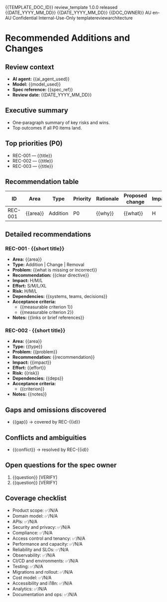 <metadata schema_version="1.0">
  <doc_control>
    <doc_id>{{TEMPLATE_DOC_ID}}</doc_id>
    <doc_type>review_template</doc_type>
    <title>REVIEW.md Template</title>
    <version>1.0.0</version>
    <status>released</status>
    <created>{{DATE_YYYY_MM_DD}}</created>
    <updated>{{DATE_YYYY_MM_DD}}</updated>
    <owner>{{DOC_OWNER}}</owner>
  </doc_control>
  <governance>
    <jurisdiction>AU</jurisdiction>
    <language>en-AU</language>
    <classification>Confidential</classification>
    <licence>Internal-Use-Only</licence>
  </governance>
  <tags>
    <tag>template</tag><tag>review</tag><tag>architecture</tag>
  </tags>
</metadata>

# Recommended Additions and Changes

## Review context
- **AI agent:** {{ai_agent_used}}
- **Model:** {{model_used}}
- **Spec reference:** {{spec_ref}}
- **Review date:** {{DATE_YYYY_MM_DD}}

## Executive summary
- One‑paragraph summary of key risks and wins.
- Top outcomes if all P0 items land.

## Top priorities (P0)
- REC-001 — {{title}}
- REC-002 — {{title}}
- REC-003 — {{title}}

## Recommendation table
| ID      | Area            | Type     | Priority | Rationale                                               | Proposed change                                         | Impact | Effort | Risk | Dependencies |
|---------|-----------------|----------|----------|---------------------------------------------------------|---------------------------------------------------------|--------|--------|------|--------------|
| REC-001 | {{area}}        | Addition | P0       | {{why}}                                                 | {{what}}                                                | H      | M      | M    | {{deps}}     |

## Detailed recommendations

### REC-001 · {{short title}}
- **Area:** {{area}}
- **Type:** Addition | Change | Removal
- **Problem:** {{what is missing or incorrect}}
- **Recommendation:** {{clear directive}}
- **Impact:** H/M/L
- **Effort:** S/M/L/XL
- **Risk:** H/M/L
- **Dependencies:** {{systems, teams, decisions}}
- **Acceptance criteria:**
  - {{measurable criterion 1}}
  - {{measurable criterion 2}}
- **Notes:** {{links or brief references}}

### REC-002 · {{short title}}
- **Area:** {{area}}
- **Type:** {{type}}
- **Problem:** {{problem}}
- **Recommendation:** {{recommendation}}
- **Impact:** {{impact}}
- **Effort:** {{effort}}
- **Risk:** {{risk}}
- **Dependencies:** {{deps}}
- **Acceptance criteria:**
  - {{criterion}}
- **Notes:** {{notes}}

## Gaps and omissions discovered
- {{gap}} → covered by REC-{{id}}

## Conflicts and ambiguities
- {{conflict}} → resolved by REC-{{id}}

## Open questions for the spec owner
1) {{question}} [VERIFY]
2) {{question}} [VERIFY]

## Coverage checklist
- Product scope: ✅/N/A
- Domain model: ✅/N/A
- APIs: ✅/N/A
- Security and privacy: ✅/N/A
- Compliance: ✅/N/A
- Access control and tenancy: ✅/N/A
- Performance and capacity: ✅/N/A
- Reliability and SLOs: ✅/N/A
- Observability: ✅/N/A
- CI/CD and environments: ✅/N/A
- Testing: ✅/N/A
- Migrations and rollout: ✅/N/A
- Cost model: ✅/N/A
- Accessibility and i18n: ✅/N/A
- Analytics: ✅/N/A
- Documentation and ops: ✅/N/A
